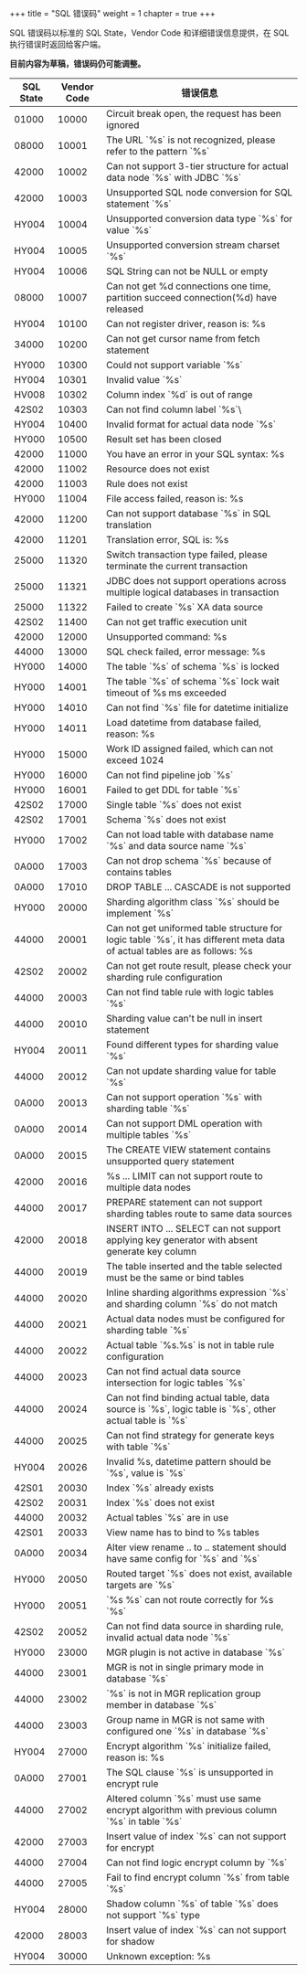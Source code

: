 +++
title = "SQL 错误码"
weight = 1
chapter = true
+++

SQL 错误码以标准的 SQL State，Vendor Code 和详细错误信息提供，在 SQL 执行错误时返回给客户端。

**目前内容为草稿，错误码仍可能调整。**

| SQL State | Vendor Code | 错误信息 |
| --------- | ----------- | ------ |
| 01000     | 10000       | Circuit break open, the request has been ignored |
| 08000     | 10001       | The URL \`%s\` is not recognized, please refer to the pattern \`%s\` |
| 42000     | 10002       | Can not support 3-tier structure for actual data node \`%s\` with JDBC \`%s\` |
| 42000     | 10003       | Unsupported SQL node conversion for SQL statement \`%s\` |
| HY004     | 10004       | Unsupported conversion data type \`%s\` for value \`%s\` |
| HY004     | 10005       | Unsupported conversion stream charset \`%s\` |
| HY004     | 10006       | SQL String can not be NULL or empty |
| 08000     | 10007       | Can not get %d connections one time, partition succeed connection(%d) have released |
| HY004     | 10100       | Can not register driver, reason is: %s |
| 34000     | 10200       | Can not get cursor name from fetch statement |
| HY000     | 10300       | Could not support variable \`%s\` |
| HY004     | 10301       | Invalid value \`%s\` |
| HV008     | 10302       | Column index \`%d\` is out of range |
| 42S02     | 10303       | Can not find column label \`%s`\ |
| HY004     | 10400       | Invalid format for actual data node \`%s\` |
| HY000     | 10500       | Result set has been closed |
| 42000     | 11000       | You have an error in your SQL syntax: %s |
| 42000     | 11002       | Resource does not exist |
| 42000     | 11003       | Rule does not exist |
| HY000     | 11004       | File access failed, reason is: %s |
| 42000     | 11200       | Can not support database \`%s\` in SQL translation |
| 42000     | 11201       | Translation error, SQL is: %s |
| 25000     | 11320       | Switch transaction type failed, please terminate the current transaction |
| 25000     | 11321       | JDBC does not support operations across multiple logical databases in transaction |
| 25000     | 11322       | Failed to create \`%s\` XA data source |
| 42S02     | 11400       | Can not get traffic execution unit |
| 42000     | 12000       | Unsupported command: %s |
| 44000     | 13000       | SQL check failed, error message: %s |
| HY000     | 14000       | The table \`%s\` of schema \`%s\` is locked |
| HY000     | 14001       | The table \`%s\` of schema \`%s\` lock wait timeout of %s ms exceeded |
| HY000     | 14010       | Can not find \`%s\` file for datetime initialize |
| HY000     | 14011       | Load datetime from database failed, reason: %s |
| HY000     | 15000       | Work ID assigned failed, which can not exceed 1024 |
| HY000     | 16000       | Can not find pipeline job \`%s\` |
| HY000     | 16001       | Failed to get DDL for table \`%s\` |
| 42S02     | 17000       | Single table \`%s\` does not exist |
| 42S02     | 17001       | Schema \`%s\` does not exist |
| HY000     | 17002       | Can not load table with database name \`%s\` and data source name \`%s\` |
| 0A000     | 17003       | Can not drop schema \`%s\` because of contains tables |
| 0A000     | 17010       | DROP TABLE ... CASCADE is not supported |
| HY000     | 20000       | Sharding algorithm class \`%s\` should be implement \`%s\` |
| 44000     | 20001       | Can not get uniformed table structure for logic table \`%s\`, it has different meta data of actual tables are as follows: %s |
| 42S02     | 20002       | Can not get route result, please check your sharding rule configuration |
| 44000     | 20003       | Can not find table rule with logic tables \`%s\` |
| 44000     | 20010       | Sharding value can't be null in insert statement |
| HY004     | 20011       | Found different types for sharding value \`%s\` |
| 44000     | 20012       | Can not update sharding value for table \`%s\` |
| 0A000     | 20013       | Can not support operation \`%s\` with sharding table \`%s\` |
| 0A000     | 20014       | Can not support DML operation with multiple tables \`%s\` |
| 0A000     | 20015       | The CREATE VIEW statement contains unsupported query statement |
| 42000     | 20016       | %s ... LIMIT can not support route to multiple data nodes |
| 44000     | 20017       | PREPARE statement can not support sharding tables route to same data sources |
| 42000     | 20018       | INSERT INTO ... SELECT can not support applying key generator with absent generate key column |
| 44000     | 20019       | The table inserted and the table selected must be the same or bind tables |
| 44000     | 20020       | Inline sharding algorithms expression \`%s\` and sharding column \`%s\` do not match |
| 44000     | 20021       | Actual data nodes must be configured for sharding table \`%s\` |
| 44000     | 20022       | Actual table \`%s.%s\` is not in table rule configuration |
| 44000     | 20023       | Can not find actual data source intersection for logic tables \`%s\` |
| 44000     | 20024       | Can not find binding actual table, data source is \`%s\`, logic table is \`%s\`, other actual table is \`%s\` |
| 44000     | 20025       | Can not find strategy for generate keys with table \`%s\` |
| HY004     | 20026       | Invalid %s, datetime pattern should be \`%s\`, value is \`%s\` |
| 42S01     | 20030       | Index \`%s\` already exists |
| 42S02     | 20031       | Index \`%s\` does not exist |
| 44000     | 20032       | Actual tables \`%s\` are in use |
| 42S01     | 20033       | View name has to bind to %s tables |
| 0A000     | 20034       | Alter view rename .. to .. statement should have same config for \`%s\` and \`%s\` |
| HY000     | 20050       | Routed target \`%s\` does not exist, available targets are \`%s\` |
| HY000     | 20051       | \`%s %s\` can not route correctly for %s \`%s\` |
| 42S02     | 20052       | Can not find data source in sharding rule, invalid actual data node \`%s\` |
| HY000     | 23000       | MGR plugin is not active in database \`%s\` |
| 44000     | 23001       | MGR is not in single primary mode in database \`%s\` |
| 44000     | 23002       | \`%s\` is not in MGR replication group member in database \`%s\` |
| 44000     | 23003       | Group name in MGR is not same with configured one \`%s\` in database \`%s\` |
| HY004     | 27000       | Encrypt algorithm \`%s\` initialize failed, reason is: %s |
| 0A000     | 27001       | The SQL clause \`%s\` is unsupported in encrypt rule |
| 44000     | 27002       | Altered column \`%s\` must use same encrypt algorithm with previous column \`%s\` in table \`%s\` |
| 42000     | 27003       | Insert value of index \`%s\` can not support for encrypt |
| 44000     | 27004       | Can not find logic encrypt column by \`%s\` |
| 44000     | 27005       | Fail to find encrypt column \`%s\` from table \`%s\` |
| HY004     | 28000       | Shadow column \`%s\` of table \`%s\` does not support \`%s\` type |
| 42000     | 28003       | Insert value of index \`%s\` can not support for shadow |
| HY004     | 30000       | Unknown exception: %s |
